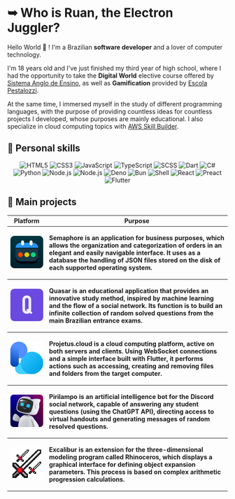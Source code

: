 # ➥ Who is Ruan, the Electron Juggler?

Hello World 👋 ! I'm a Brazilian **software developer** and a lover of computer technology.

I'm 18 years old and I've just finished my third year of high school, where I had the opportunity to take the **Digital World** elective course offered by [Sistema Anglo de Ensino](https://www.sistemaanglo.com.br), as well as **Gamification** provided by [Escola Pestalozzi](https://www.pestalozzi.com.br).

At the same time, I immersed myself in the study of different programming languages, with the purpose of providing countless ideas for countless projects I developed, whose purposes are mainly educational. I also specialize in cloud computing topics with [AWS Skill Builder](https://skillbuilder.aws).

## 🚀 Personal skills

<p align="center">
  <img src="https://img.shields.io/badge/html5-E44D27.svg?style=for-the-badge&logo=html5&logoColor=white" alt="HTML5">
  <img src="https://img.shields.io/badge/css3-2465F1.svg?style=for-the-badge&logo=css3&logoColor=white" alt="CSS3">
  <img src="https://img.shields.io/badge/javascript-323330.svg?style=for-the-badge&logo=javascript&logoColor=F7DF1E" alt="JavaScript">
  <img src="https://img.shields.io/badge/typescript-3078C6.svg?style=for-the-badge&logo=typescript&logoColor=white" alt="TypeScript">
  <img src="https://img.shields.io/badge/scss-C6538C.svg?style=for-the-badge&logo=sass&logoColor=white" alt="SCSS">
  <img src="https://img.shields.io/badge/dart-00a58f.svg?style=for-the-badge&logo=dart&logoColor=white" alt="Dart">
  <img src="https://img.shields.io/badge/c%23-36008D.svg?style=for-the-badge&logo=c-sharp&logoColor=white" alt="C#">
  <img src="https://img.shields.io/badge/python-646464.svg?style=for-the-badge&logo=python&logoColor=white" alt="Python">
  <img src="https://img.shields.io/badge/node%2ejs-3C863B.svg?style=for-the-badge&logo=nodedotjs&logoColor=white" alt="Node.js">
  <img src="https://img.shields.io/badge/npm-cb3837.svg?style=for-the-badge&logo=npm&logoColor=white" alt="Node.js">
  <img src="https://img.shields.io/badge/deno-000000.svg?style=for-the-badge&logo=deno&logoColor=white" alt="Deno">
  <img src="https://img.shields.io/badge/bun-282a36.svg?style=for-the-badge&logo=bun&logoColor=fbf0df" alt="Bun">
  <img src="https://img.shields.io/badge/shell-3E474A.svg?style=for-the-badge&logo=gnu-bash&logoColor=white" alt="Shell">
  <img src="https://img.shields.io/badge/react-202332.svg?style=for-the-badge&logo=react&logoColor=61dafb" alt="React">
  <img src="https://img.shields.io/badge/preact-673AB7.svg?style=for-the-badge&logo=preact&logoColor=white" alt="Preact">
  <img src="https://img.shields.io/badge/flutter-02569b.svg?style=for-the-badge&logo=flutter&logoColor=white" alt="Flutter">
</p>

## 📘 Main projects

<table>
  <thead>
    <tr>
      <th>Platform</th>
      <th>Purpose</th>
    </tr>
  </thead>
  <tbody>
  <tr>
      <th>
        <a href="https://github.com/ruancarllo/semaphore">
          <img width="150" src="images/semaphore-logo.png">
        </a>
      </th>
      <th>
        <p align="left">Semaphore is an application for business purposes, which allows the organization and categorization of orders in an elegant and easily navigable interface. It uses as a database the handling of JSON files stored on the disk of each supported operating system.</p>  
      </th>
    </tr>
    <tr>
      <th>
        <a href="https://github.com/ruancarllo/quasar">
          <img width="150" src="images/quasar-logo.png">
        </a>
      </th>
      <th>
        <p align="left">Quasar is an educational application that provides an innovative study method, inspired by machine learning and the flow of a social network. Its function is to build an infinite collection of random solved questions from the main Brazilian entrance exams.</p>  
      </th>
    </tr>
    <tr>
      <th>
        <a href="https://github.com/ruancarllo/projetus.cloud">
          <img width="150" src="images/projetus_cloud-logo.png">
        </a>
      </th>
      <th>
        <p align="left">Projetus.cloud is a cloud computing platform, active on both servers and clients. Using WebSocket connections and a simple interface built with Flutter, it performs actions such as accessing, creating and removing files and folders from the target computer.</p>  
      </th>
    </tr>
    <tr>
      <th>
        <a href="https://github.com/ruancarllo/pirilampo">
          <img width="150" src="images/pirilampo-logo.png">
        </a>
      </th>
      <th>
        <p align="left">Pirilampo is an artificial intelligence bot for the Discord social network, capable of answering any student questions (using the ChatGPT API), directing access to virtual handouts and generating messages of random resolved questions.</p> 
      </th>
    </tr>
    <tr>
      <th>
        <a href="https://github.com/ruancarllo/excalibur">
          <img width="150" src="images/excalibur-logo.png">
        </a>
      </th>
      <th>
        <p align="left">Excalibur is an extension for the three-dimensional modeling program called Rhinoceros, which displays a graphical interface for defining object expansion parameters. This process is based on complex arithmetic progression calculations.</p>  
      </th>
    </tr>
  </tbody>
</table>